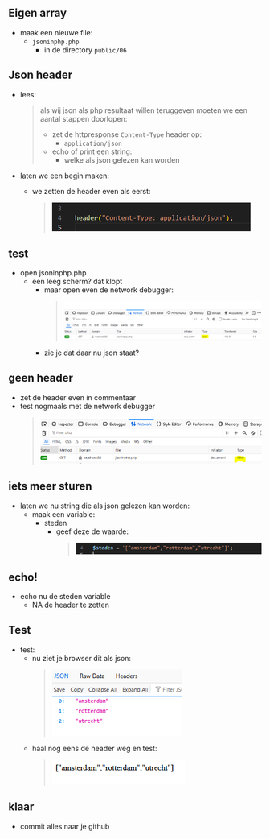 
## Eigen array

- maak een nieuwe file:
    - `jsoninphp.php`
        - in de directory `public/06`


## Json header

- lees:
    > als wij json als php resultaat willen teruggeven moeten we een aantal stappen doorlopen:
    > - zet de httpresponse `Content-Type` header op:
    >   - `application/json`
    > - echo of print een string:
    >   - welke als json gelezen kan worden


- laten we een begin maken:
    - we zetten de header even als eerst:
        > ![](img/header.png)


## test

- open jsoninphp.php
    - een leeg scherm? dat klopt
        - maar open even de network debugger:
            > ![](img/jsonnetwork.png)
        - zie je dat daar nu json staat?

## geen header

- zet de header even in commentaar
- test nogmaals met de network debugger
    > ![](img/html.png)


## iets meer sturen

- laten we nu string die als json gelezen kan worden:
    - maak een variable:
        - steden
            - geef deze de waarde:
                > ![](img/stedenstring.png)

## echo!

- echo nu de steden variable
    - NA de header te zetten

## Test

- test:
    - nu ziet je browser dit als json:
        > ![](img/alsjson.png)
    - haal nog eens de header weg en test:
        > ![](img/nojson.png)

    
## klaar
- commit alles naar je github
